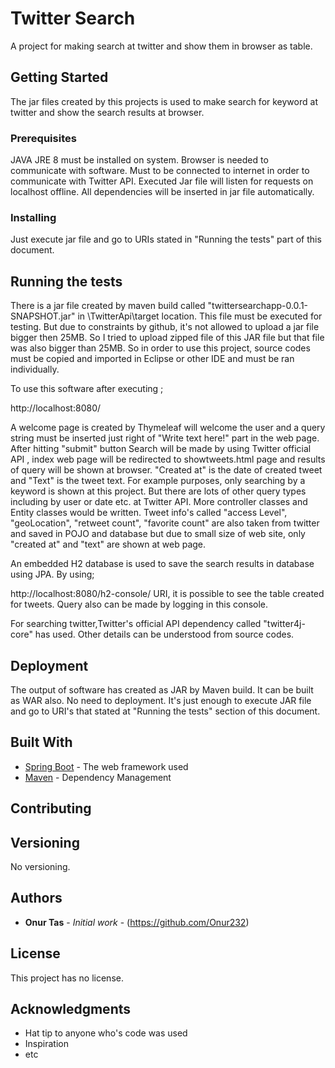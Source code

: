 # Twitter Search

A project for making search at twitter and show them in browser as table. 

## Getting Started

The jar files created by this projects is used to make search for keyword at twitter and show the search results at browser.

### Prerequisites

JAVA JRE 8 must be installed on system.
Browser is needed to communicate with software.
Must to be connected to internet in order to communicate with Twitter API. 
Executed Jar file will listen for requests on localhost offline.
All dependencies will be inserted in jar file automatically.


### Installing

Just execute jar file and go to URIs stated in "Running the tests" part of this document. 

## Running the tests 

There is a jar file created by maven build called "twittersearchapp-0.0.1-SNAPSHOT.jar" in \TwitterApi\target location. This file must be executed for testing. But due to constraints by github, it's not allowed to upload a jar file bigger then 25MB. So I tried to upload zipped file of this JAR file but that file was also bigger than 25MB. So in order to use this project, source codes must be copied and imported in Eclipse or other IDE and must be ran individually. 

To use this software after executing ;

http://localhost:8080/

A welcome page is created by Thymeleaf will welcome the user and a query string must be inserted just right of "Write text here!" part in the web page. After hitting "submit" button
Search will be made by using Twitter official API , index web page will be redirected to showtweets.html page and results of query will be shown at browser. "Created at" is the date
of created tweet and "Text" is the tweet text. For example purposes, only searching by a keyword is shown at this project. But there are lots of other query types including by user
or date etc. at Twitter API. More controller classes and Entity classes would be written. Tweet info's called "access Level", "geoLocation", "retweet count", "favorite count" are 
also taken from twitter and saved in POJO and database but due to small size of web site, only "created at" and "text" are shown at web page.

An embedded H2 database is used to save the search results in database using JPA. By using;

http://localhost:8080/h2-console/ URI, it is possible to see the table created for tweets. Query also can be made by logging in this console. 

For searching twitter,Twitter's official API dependency called "twitter4j-core" has used. Other details can be understood from source codes.


## Deployment

The output of software has created as JAR by Maven build. It can be built as WAR also. No need to deployment. It's just enough to execute JAR file and go to URI's that stated at 
"Running the tests" section of this document.

## Built With

* [Spring Boot](https://projects.spring.io/spring-boot/) - The web framework used
* [Maven](https://maven.apache.org/) - Dependency Management


## Contributing



## Versioning

No versioning.

## Authors

* **Onur Tas** - *Initial work* - (https://github.com/Onur232)



## License

This project has no license.

## Acknowledgments

* Hat tip to anyone who's code was used
* Inspiration
* etc
